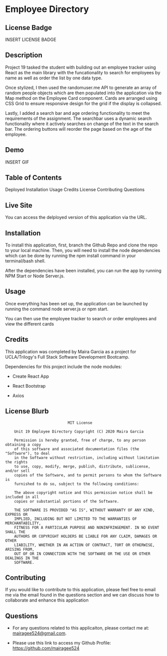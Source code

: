 # Employee Directory

## License Badge
INSERT LICENSE BADGE

## Description
Project 19 tasked the student with building out an employee tracker using React as the main library with the funcationality to search for employees by name as well as order the list by one data type.

Once stylized, I then used the randomuser.me API to generate an array of random people objects which are then populated into the application via the Map method on the Employee Card component. Cards are arranged using CSS Grid to ensure responsive design for the grid if the display is collapsed.

Lastly, I added a search bar and age ordering functionality to meet the requirements of the assignment. The searchbar uses a dynamic search functionality where it actively searches on change of the text in the search bar. The ordering buttons will reorder the page based on the age of the employee.

## Demo
INSERT GIF

## Table of Contents
Deployed
Installation
Usage
Credits
License
Contributing
Questions

## Live Site
You can access the delployed version of this application via the URL.

## Installation
To install this application, first, branch the Github Repo and clone the repo to your local machine. Then, you will need to install the node dependencies which can be done by running the npm install command in your terminal/bash shell.

After the dependencies have been installed, you can run the app by running NPM Start or Node Server.js.

## Usage
Once everything has been set up, the application can be launched by running the command node server.js or npm start.

You can then use the employee tracker to search or order employees and view the different cards

## Credits
This application was completed by Maira Garcia as a project for UCLA/Trilogy's Full Stack Software Development Bootcamp.

Dependencies for this project include the node modules:

- Create React App

- React Bootstrap

- Axios

## License Blurb
								MIT License

		Unit 19 Employee Directory Copyright (C) 2020 Maira Garcia

		Permission is hereby granted, free of charge, to any person obtaining a copy
		of this software and associated documentation files (the "Software"), to deal
		in the Software without restriction, including without limitation the rights
		to use, copy, modify, merge, publish, distribute, sublicense, and/or sell
		copies of the Software, and to permit persons to whom the Software is
		furnished to do so, subject to the following conditions:

		The above copyright notice and this permission notice shall be included in all
		copies or substantial portions of the Software.

		THE SOFTWARE IS PROVIDED "AS IS", WITHOUT WARRANTY OF ANY KIND, EXPRESS OR
		IMPLIED, INCLUDING BUT NOT LIMITED TO THE WARRANTIES OF MERCHANTABILITY,
		FITNESS FOR A PARTICULAR PURPOSE AND NONINFRINGEMENT. IN NO EVENT SHALL THE
		AUTHORS OR COPYRIGHT HOLDERS BE LIABLE FOR ANY CLAIM, DAMAGES OR OTHER
		LIABILITY, WHETHER IN AN ACTION OF CONTRACT, TORT OR OTHERWISE, ARISING FROM,
		OUT OF OR IN CONNECTION WITH THE SOFTWARE OR THE USE OR OTHER DEALINGS IN THE
		SOFTWARE.

## Contributing
If you would like to contribute to this application, please feel free to email me via the email found in the questions section and we can discuss how to collaborate and enhance this application

## Questions
- For any questions related to this applicaiton, please contact me at: mairagee524@gmail.com.

- Please use this link to access my Github Profile: https://github.com/mairagee524